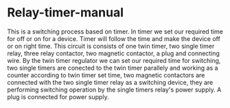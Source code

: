 # Relay-timer-manual
This is a switching process based on timer. In timer we set our required time for off or on for a device. Timer will follow the time and make the device off or on right time. 
This circuit is consists of one twin timer, two single timer relay, three relay contactor, two magnetic contactor, a plug and connecting wire. 
By the twin timer regulator we can set our required time for switching, two single timers are conected to the twin timer parallely and working as a counter according to twin timer set time, two magnetic contactors are connected with the two single timer relay as a switching device, they are performing switching operation by the single timers relay's power supply. A plug is connected for power supply.        

